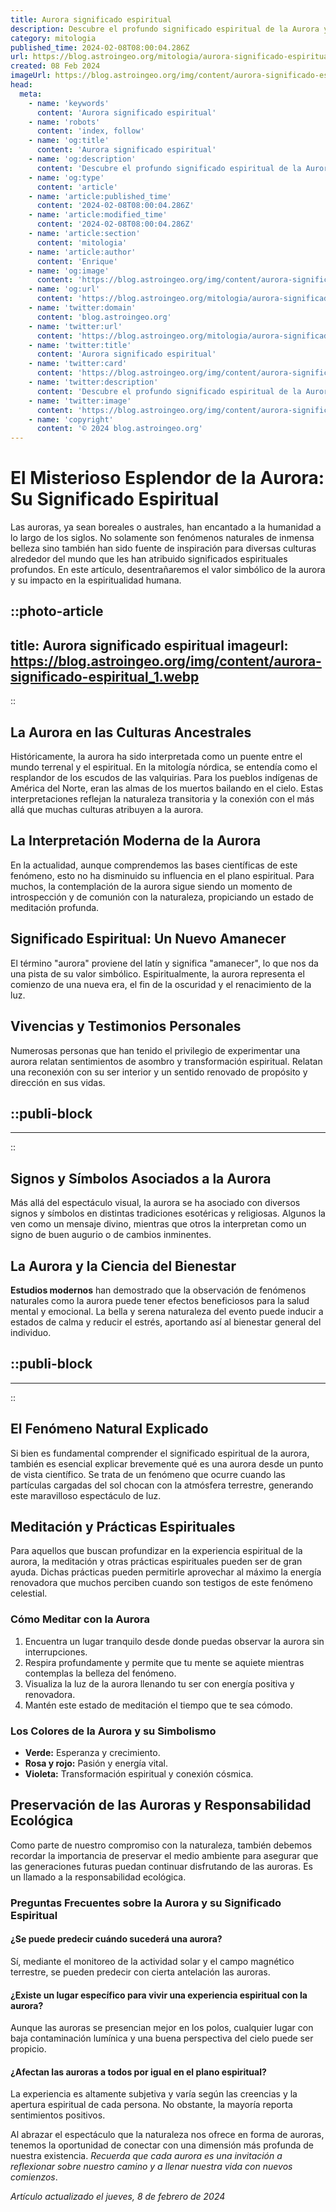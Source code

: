 ```yaml
---
title: Aurora significado espiritual
description: Descubre el profundo significado espiritual de la Aurora y cómo su belleza influye en nuestra vida. Encuentra paz interior y inspiración.
category: mitologia
published_time: 2024-02-08T08:00:04.286Z
url: https://blog.astroingeo.org/mitologia/aurora-significado-espiritual
created: 08 Feb 2024
imageUrl: https://blog.astroingeo.org/img/content/aurora-significado-espiritual_1.webp
head:
  meta:
    - name: 'keywords'
      content: 'Aurora significado espiritual'
    - name: 'robots'
      content: 'index, follow'
    - name: 'og:title'
      content: 'Aurora significado espiritual'
    - name: 'og:description'
      content: 'Descubre el profundo significado espiritual de la Aurora y cómo su belleza influye en nuestra vida. Encuentra paz interior y inspiración.'
    - name: 'og:type'
      content: 'article'
    - name: 'article:published_time'
      content: '2024-02-08T08:00:04.286Z'
    - name: 'article:modified_time'
      content: '2024-02-08T08:00:04.286Z'
    - name: 'article:section'
      content: 'mitologia'
    - name: 'article:author'
      content: 'Enrique'
    - name: 'og:image'
      content: 'https://blog.astroingeo.org/img/content/aurora-significado-espiritual_1.webp'
    - name: 'og:url'
      content: 'https://blog.astroingeo.org/mitologia/aurora-significado-espiritual'
    - name: 'twitter:domain'
      content: 'blog.astroingeo.org'
    - name: 'twitter:url'
      content: 'https://blog.astroingeo.org/mitologia/aurora-significado-espiritual'
    - name: 'twitter:title'
      content: 'Aurora significado espiritual'
    - name: 'twitter:card'
      content: 'https://blog.astroingeo.org/img/content/aurora-significado-espiritual_1.webp'
    - name: 'twitter:description'
      content: 'Descubre el profundo significado espiritual de la Aurora y cómo su belleza influye en nuestra vida. Encuentra paz interior y inspiración.'
    - name: 'twitter:image'
      content: 'https://blog.astroingeo.org/img/content/aurora-significado-espiritual_1.webp'
    - name: 'copyright'
      content: '© 2024 blog.astroingeo.org'
---
```

# El Misterioso Esplendor de la Aurora: Su Significado Espiritual

Las auroras, ya sean boreales o australes, han encantado a la humanidad a lo largo de los siglos. No solamente son fenómenos naturales de inmensa belleza sino también han sido fuente de inspiración para diversas culturas alrededor del mundo que les han atribuido significados espirituales profundos. En este artículo, desentrañaremos el valor simbólico de la aurora y su impacto en la espiritualidad humana.


::photo-article
---
title: Aurora significado espiritual
imageurl: https://blog.astroingeo.org/img/content/aurora-significado-espiritual_1.webp
---
::


## La Aurora en las Culturas Ancestrales

Históricamente, la aurora ha sido interpretada como un puente entre el mundo terrenal y el espiritual. En la mitología nórdica, se entendía como el resplandor de los escudos de las valquirias. Para los pueblos indígenas de América del Norte, eran las almas de los muertos bailando en el cielo. Estas interpretaciones reflejan la naturaleza transitoria y la conexión con el más allá que muchas culturas atribuyen a la aurora.

## La Interpretación Moderna de la Aurora

En la actualidad, aunque comprendemos las bases científicas de este fenómeno, esto no ha disminuido su influencia en el plano espiritual. Para muchos, la contemplación de la aurora sigue siendo un momento de introspección y de comunión con la naturaleza, propiciando un estado de meditación profunda.

## Significado Espiritual: Un Nuevo Amanecer

El término "aurora" proviene del latín y significa "amanecer", lo que nos da una pista de su valor simbólico. Espiritualmente, la aurora representa el comienzo de una nueva era, el fin de la oscuridad y el renacimiento de la luz.

## Vivencias y Testimonios Personales

Numerosas personas que han tenido el privilegio de experimentar una aurora relatan sentimientos de asombro y transformación espiritual. Relatan una reconexión con su ser interior y un sentido renovado de propósito y dirección en sus vidas.


  ::publi-block
  ---
  ---
  ::
  
  
## Signos y Símbolos Asociados a la Aurora

Más allá del espectáculo visual, la aurora se ha asociado con diversos signos y símbolos en distintas tradiciones esotéricas y religiosas. Algunos la ven como un mensaje divino, mientras que otros la interpretan como un signo de buen augurio o de cambios inminentes.

## La Aurora y la Ciencia del Bienestar

**Estudios modernos** han demostrado que la observación de fenómenos naturales como la aurora puede tener efectos beneficiosos para la salud mental y emocional. La bella y serena naturaleza del evento puede inducir a estados de calma y reducir el estrés, aportando así al bienestar general del individuo.


  ::publi-block
  ---
  ---
  ::
  
  
## El Fenómeno Natural Explicado

Si bien es fundamental comprender el significado espiritual de la aurora, también es esencial explicar brevemente qué es una aurora desde un punto de vista científico. Se trata de un fenómeno que ocurre cuando las partículas cargadas del sol chocan con la atmósfera terrestre, generando este maravilloso espectáculo de luz.

## Meditación y Prácticas Espirituales

Para aquellos que buscan profundizar en la experiencia espiritual de la aurora, la meditación y otras prácticas espirituales pueden ser de gran ayuda. Dichas prácticas pueden permitirle aprovechar al máximo la energía renovadora que muchos perciben cuando son testigos de este fenómeno celestial.

### Cómo Meditar con la Aurora

1. Encuentra un lugar tranquilo desde donde puedas observar la aurora sin interrupciones.
2. Respira profundamente y permite que tu mente se aquiete mientras contemplas la belleza del fenómeno.
3. Visualiza la luz de la aurora llenando tu ser con energía positiva y renovadora.
4. Mantén este estado de meditación el tiempo que te sea cómodo.

### Los Colores de la Aurora y su Simbolismo

- **Verde:** Esperanza y crecimiento.
- **Rosa y rojo:** Pasión y energía vital.
- **Violeta:** Transformación espiritual y conexión cósmica.

## Preservación de las Auroras y Responsabilidad Ecológica

Como parte de nuestro compromiso con la naturaleza, también debemos recordar la importancia de preservar el medio ambiente para asegurar que las generaciones futuras puedan continuar disfrutando de las auroras. Es un llamado a la responsabilidad ecológica.

### Preguntas Frecuentes sobre la Aurora y su Significado Espiritual

#### ¿Se puede predecir cuándo sucederá una aurora?
Sí, mediante el monitoreo de la actividad solar y el campo magnético terrestre, se pueden predecir con cierta antelación las auroras.

#### ¿Existe un lugar específico para vivir una experiencia espiritual con la aurora?
Aunque las auroras se presencian mejor en los polos, cualquier lugar con baja contaminación lumínica y una buena perspectiva del cielo puede ser propicio.

#### ¿Afectan las auroras a todos por igual en el plano espiritual?
La experiencia es altamente subjetiva y varía según las creencias y la apertura espiritual de cada persona. No obstante, la mayoría reporta sentimientos positivos.

Al abrazar el espectáculo que la naturaleza nos ofrece en forma de auroras, tenemos la oportunidad de conectar con una dimensión más profunda de nuestra existencia. *Recuerda que cada aurora es una invitación a reflexionar sobre nuestro camino y a llenar nuestra vida con nuevos comienzos*.

_Artículo actualizado el jueves, 8 de febrero de 2024_